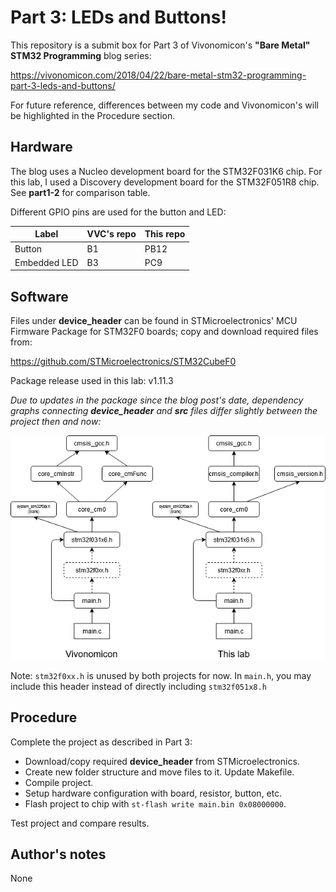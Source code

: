 # Part 3: LEDs and Buttons!
This repository is a submit box for Part 3 of Vivonomicon's **"Bare Metal" STM32 Programming** blog series:

https://vivonomicon.com/2018/04/22/bare-metal-stm32-programming-part-3-leds-and-buttons/

For future reference, differences between my code and Vivonomicon's will be highlighted in the Procedure section.

## Hardware
The blog uses a Nucleo development board for the STM32F031K6 chip. For this lab, I used a Discovery development board for the STM32F051R8 chip. See **part1-2** for comparison table.

Different GPIO pins are used for the button and LED:

Label        | VVC's repo | This repo
-------------|------------|---------------
Button       | B1         | PB12
Embedded LED | B3         | PC9

## Software
Files under **device_header** can be found in STMicroelectronics' MCU Firmware Package for STM32F0 boards; copy and download required files from:

https://github.com/STMicroelectronics/STM32CubeF0

Package release used in this lab: v1.11.3 

*Due to updates in the package since the blog post's date, dependency graphs connecting **device_header** and **src** files differ slightly between the project then and now:*

![File dependency graph](device-file-dependencies.png)

Note: `stm32f0xx.h` is unused by both projects for now. In `main.h`, you may include this header instead of directly including `stm32f051x8.h`

## Procedure
Complete the project as described in Part 3:
* Download/copy required **device_header** from STMicroelectronics.
* Create new folder structure and move files to it. Update Makefile.
* Compile project.
* Setup hardware configuration with board, resistor, button, etc.
* Flash project to chip with `st-flash write main.bin 0x08000000`.

Test project and compare results.

## Author's notes 
None
